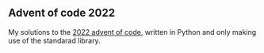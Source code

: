 ## Advent of code 2022
My solutions to the [2022 advent of code](https://adventofcode.com/2022/),
written in Python and only making use of the standarad library.

